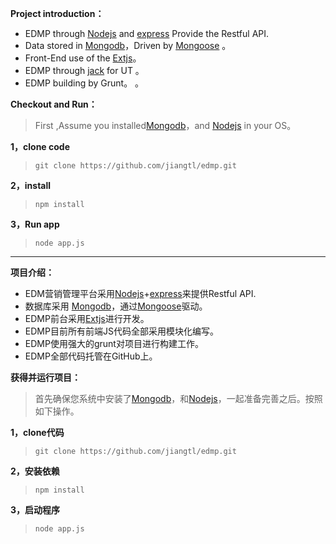 **Project introduction：**

  - EDMP through  [Nodejs](http://nodejs.org/ "Nodejs") and [express](http://expressjs.com/) Provide the Restful API.
  - Data stored in [Mongodb](http://www.mongodb.org/)，Driven by [Mongoose](https://github.com/LearnBoost/mongoose) 。
  - Front-End  use of the [Extjs](http://www.sencha.com/)。
  - EDMP through [jack](https://github.com/jiangtl) for UT 。
  - EDMP building by Grunt。
 。

**Checkout and Run：**

  > First ,Assume you installed[Mongodb](http://www.mongodb.org/)，and [Nodejs](http://nodejs.org/ "Nodejs") in your OS。

**1，clone code**

 >  `git clone https://github.com/jiangtl/edmp.git`
 

**2，install**

>  `npm install`


**3，Run app**


>  `node app.js`


----

**项目介绍：**

  - EDM营销管理平台采用[Nodejs](http://nodejs.org/ "Nodejs")+[express](http://expressjs.com/)来提供Restful API.
  - 数据库采用 [Mongodb](http://www.mongodb.org/)，通过[Mongoose](https://github.com/LearnBoost/mongoose)驱动。
  - EDMP前台采用[Extjs](http://www.sencha.com/)进行开发。
  - EDMP目前所有前端JS代码全部采用模块化编写。
  - EDMP使用强大的grunt对项目进行构建工作。
  - EDMP全部代码托管在GitHub上。

**获得并运行项目：**

  > 首先确保您系统中安装了[Mongodb](http://www.mongodb.org/)，和[Nodejs](http://nodejs.org/ "Nodejs")，一起准备完善之后。按照如下操作。

**1，clone代码**

 >  `git clone https://github.com/jiangtl/edmp.git`
 

**2，安装依赖**

>  `npm install`


**3，启动程序**


>  `node app.js`
 